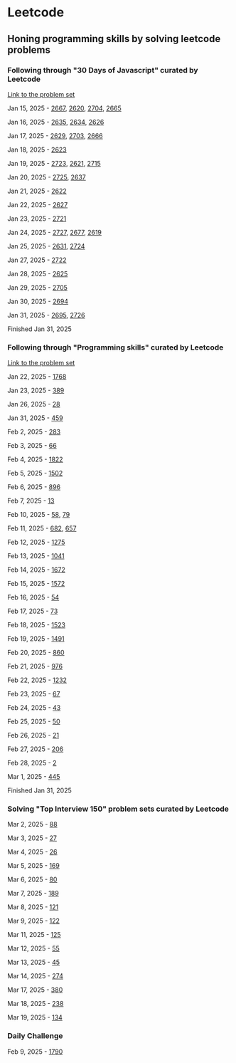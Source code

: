 # Leetcode

## Honing programming skills by solving leetcode problems

### Following through "30 Days of Javascript" curated by Leetcode

[Link to the problem set](https://leetcode.com/studyplan/30-days-of-javascript/)

Jan 15, 2025 - [2667](https://leetcode.com/problems/create-hello-world-function?envType=study-plan-v2&envId=30-days-of-javascript), [2620](https://leetcode.com/problems/counter?envType=study-plan-v2&envId=30-days-of-javascript), [2704](https://leetcode.com/problems/to-be-or-not-to-be?envType=study-plan-v2&envId=30-days-of-javascript), [2665](https://leetcode.com/problems/counter-ii?envType=study-plan-v2&envId=30-days-of-javascript)

Jan 16, 2025 - [2635](https://leetcode.com/problems/apply-transform-over-each-element-in-array?envType=study-plan-v2&envId=30-days-of-javascript), [2634](https://leetcode.com/problems/filter-elements-from-array?envType=study-plan-v2&envId=30-days-of-javascript), [2626](https://leetcode.com/problems/array-reduce-transformation?envType=study-plan-v2&envId=30-days-of-javascript)

Jan 17, 2025 - [2629](https://leetcode.com/problems/function-composition?envType=study-plan-v2&envId=30-days-of-javascript), [2703](https://leetcode.com/problems/return-length-of-arguments-passed?envType=study-plan-v2&envId=30-days-of-javascript), [2666](https://leetcode.com/problems/allow-one-function-call?envType=study-plan-v2&envId=30-days-of-javascript)

Jan 18, 2025 - [2623](https://leetcode.com/problems/memoize?envType=study-plan-v2&envId=30-days-of-javascript)

Jan 19, 2025 - [2723](https://leetcode.com/problems/add-two-promises?envType=study-plan-v2&envId=30-days-of-javascript), [2621](https://leetcode.com/problems/sleep?envType=study-plan-v2&envId=30-days-of-javascript), [2715](https://leetcode.com/problems/timeout-cancellation?envType=study-plan-v2&envId=30-days-of-javascript)

Jan 20, 2025 - [2725](https://leetcode.com/problems/interval-cancellation?envType=study-plan-v2&envId=30-days-of-javascript), [2637](https://leetcode.com/problems/promise-time-limit?envType=study-plan-v2&envId=30-days-of-javascript)

Jan 21, 2025 - [2622](https://leetcode.com/problems/cache-with-time-limit?envType=study-plan-v2&envId=30-days-of-javascript)

Jan 22, 2025 - [2627](https://leetcode.com/problems/debounce?envType=study-plan-v2&envId=30-days-of-javascript)

Jan 23, 2025 - [2721](https://leetcode.com/problems/execute-asynchronous-functions-in-parallel?envType=study-plan-v2&envId=30-days-of-javascript)

Jan 24, 2025 - [2727](https://leetcode.com/problems/is-object-empty?envType=study-plan-v2&envId=30-days-of-javascript), [2677](https://leetcode.com/problems/chunk-array?envType=study-plan-v2&envId=30-days-of-javascript), [2619](https://leetcode.com/problems/array-prototype-last?envType=study-plan-v2&envId=30-days-of-javascript)

Jan 25, 2025 - [2631](https://leetcode.com/problems/group-by?envType=study-plan-v2&envId=30-days-of-javascript), [2724](https://leetcode.com/problems/sort-by?envType=study-plan-v2&envId=30-days-of-javascript)

Jan 27, 2025 - [2722](https://leetcode.com/problems/join-two-arrays-by-id?envType=study-plan-v2&envId=30-days-of-javascript)

Jan 28, 2025 - [2625](https://leetcode.com/problems/flatten-deeply-nested-array?envType=study-plan-v2&envId=30-days-of-javascript)

Jan 29, 2025 - [2705](https://leetcode.com/problems/compact-object?envType=study-plan-v2&envId=30-days-of-javascript)

Jan 30, 2025 - [2694](https://leetcode.com/problems/event-emitter?envType=study-plan-v2&envId=30-days-of-javascript)

Jan 31, 2025 - [2695](https://leetcode.com/problems/array-wrapper?envType=study-plan-v2&envId=30-days-of-javascript), [2726](https://leetcode.com/problems/calculator-with-method-chaining?envType=study-plan-v2&envId=30-days-of-javascript)

Finished Jan 31, 2025

### Following through "Programming skills" curated by Leetcode

[Link to the problem set](https://leetcode.com/studyplan/programming-skills/)

Jan 22, 2025 - [1768](https://leetcode.com/problems/merge-strings-alternately?envType=study-plan-v2&envId=programming-skills)

Jan 23, 2025 - [389](https://leetcode.com/problems/find-the-difference?envType=study-plan-v2&envId=programming-skills)

Jan 26, 2025 - [28](https://leetcode.com/problems/find-the-index-of-the-first-occurrence-in-a-string?envType=study-plan-v2&envId=programming-skills)

Jan 31, 2025 - [459](https://leetcode.com/problems/repeated-substring-pattern?envType=study-plan-v2&envId=programming-skills)

Feb 2, 2025 - [283](https://leetcode.com/problems/move-zeroes?envType=study-plan-v2&envId=programming-skills)

Feb 3, 2025 - [66](https://leetcode.com/problems/plus-one?envType=study-plan-v2&envId=programming-skills)

Feb 4, 2025 - [1822](https://leetcode.com/problems/sign-of-the-product-of-an-array?envType=study-plan-v2&envId=programming-skills)

Feb 5, 2025 - [1502](https://leetcode.com/problems/can-make-arithmetic-progression-from-sequence?envType=study-plan-v2&envId=programming-skills)

Feb 6, 2025 - [896](https://leetcode.com/problems/monotonic-array?envType=study-plan-v2&envId=programming-skills)

Feb 7, 2025 - [13](https://leetcode.com/problems/roman-to-integer?envType=study-plan-v2&envId=programming-skills)

Feb 10, 2025 - [58](https://leetcode.com/problems/length-of-last-word?envType=study-plan-v2&envId=programming-skills), [79](https://leetcode.com/problems/to-lower-case?envType=study-plan-v2&envId=programming-skills)

Feb 11, 2025 - [682](https://leetcode.com/problems/baseball-game?envType=study-plan-v2&envId=programming-skills), [657](https://leetcode.com/problems/robot-return-to-origin?envType=study-plan-v2&envId=programming-skills)

Feb 12, 2025 - [1275](https://leetcode.com/problems/find-winner-on-a-tic-tac-toe-game?envType=study-plan-v2&envId=programming-skills)

Feb 13, 2025 - [1041](https://leetcode.com/problems/robot-bounded-in-circle?envType=study-plan-v2&envId=programming-skills)

Feb 14, 2025 - [1672](https://leetcode.com/problems/richest-customer-wealth?envType=study-plan-v2&envId=programming-skills)

Feb 15, 2025 - [1572](https://leetcode.com/problems/matrix-diagonal-sum?envType=study-plan-v2&envId=programming-skills)

Feb 16, 2025 - [54](https://leetcode.com/problems/spiral-matrix?envType=study-plan-v2&envId=programming-skills)

Feb 17, 2025 - [73](https://leetcode.com/problems/set-matrix-zeroes?envType=study-plan-v2&envId=programming-skills)

Feb 18, 2025 - [1523](https://leetcode.com/problems/count-odd-numbers-in-an-interval-range?envType=study-plan-v2&envId=programming-skills)

Feb 19, 2025 - [1491](https://leetcode.com/problems/average-salary-excluding-the-minimum-and-maximum-salary?envType=study-plan-v2&envId=programming-skills)

Feb 20, 2025 - [860](https://leetcode.com/problems/lemonade-change?envType=study-plan-v2&envId=programming-skills)

Feb 21, 2025 - [976](https://leetcode.com/problems/largest-perimeter-triangle?envType=study-plan-v2&envId=programming-skills)

Feb 22, 2025 - [1232](https://leetcode.com/problems/check-if-it-is-a-straight-line?envType=study-plan-v2&envId=programming-skills)

Feb 23, 2025 - [67](https://leetcode.com/problems/add-binary?envType=study-plan-v2&envId=programming-skills)

Feb 24, 2025 - [43](https://leetcode.com/problems/multiply-strings?envType=study-plan-v2&envId=programming-skills)

Feb 25, 2025 - [50](https://leetcode.com/problems/powx-n?envType=study-plan-v2&envId=programming-skills)

Feb 26, 2025 - [21](https://leetcode.com/problems/merge-two-sorted-lists?envType=study-plan-v2&envId=programming-skills)

Feb 27, 2025 - [206](https://leetcode.com/problems/reverse-linked-list?envType=study-plan-v2&envId=programming-skills)

Feb 28, 2025 - [2](https://leetcode.com/problems/add-two-numbers?envType=study-plan-v2&envId=programming-skills)

Mar 1, 2025 - [445](https://leetcode.com/problems/add-two-numbers-ii?envType=study-plan-v2&envId=programming-skills)

Finished Jan 31, 2025

### Solving "Top Interview 150" problem sets curated by Leetcode

Mar 2, 2025 - [88](https://leetcode.com/problems/merge-sorted-array?envType=study-plan-v2&envId=top-interview-150)

Mar 3, 2025 - [27](https://leetcode.com/problems/remove-element?envType=study-plan-v2&envId=top-interview-150)

Mar 4, 2025 - [26](https://leetcode.com/problems/remove-duplicates-from-sorted-array?envType=study-plan-v2&envId=top-interview-150)

Mar 5, 2025 - [169](https://leetcode.com/problems/majority-element?envType=study-plan-v2&envId=top-interview-150)

Mar 6, 2025 - [80](https://leetcode.com/problems/remove-duplicates-from-sorted-array-ii?envType=study-plan-v2&envId=top-interview-150)

Mar 7, 2025 - [189](https://leetcode.com/problems/rotate-array?envType=study-plan-v2&envId=top-interview-150)

Mar 8, 2025 - [121](https://leetcode.com/problems/best-time-to-buy-and-sell-stock?envType=study-plan-v2&envId=top-interview-150)

Mar 9, 2025 - [122](https://leetcode.com/problems/best-time-to-buy-and-sell-stock-ii?envType=study-plan-v2&envId=top-interview-150)

Mar 11, 2025 - [125](https://leetcode.com/problems/valid-palindrome?envType=study-plan-v2&envId=top-interview-150)

Mar 12, 2025 - [55](https://leetcode.com/problems/jump-game?envType=study-plan-v2&envId=top-interview-150)

Mar 13, 2025 - [45](https://leetcode.com/problems/jump-game-ii?envType=study-plan-v2&envId=top-interview-150)

Mar 14, 2025 - [274](https://leetcode.com/problems/h-index?envType=study-plan-v2&envId=top-interview-150)

Mar 17, 2025 - [380](https://leetcode.com/problems/insert-delete-getrandom-o1?envType=study-plan-v2&envId=top-interview-150)

Mar 18, 2025 - [238](https://leetcode.com/problems/product-of-array-except-self?envType=study-plan-v2&envId=top-interview-150)

Mar 19, 2025 - [134](https://leetcode.com/problems/gas-station?envType=study-plan-v2&envId=top-interview-150)

### Daily Challenge

Feb 9, 2025 - [1790](https://leetcode.com/problems/check-if-one-string-swap-can-make-strings-equal?envType=daily-question&envId=2025-02-05)
